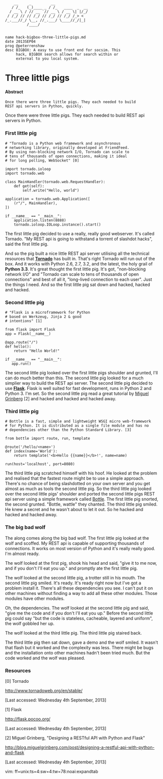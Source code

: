         __     _         __
       / /_   (_)____ _ / /_   ____  _  __  
      / __ \ / // __ `// __ \ / __ \| |/_/
     / /_/ // // /_/ // /_/ // /_/ /_> <
    /_.___//_/ \__, //_.___/ \____//_/|_| 
              /____/


    name hack-bigbox-three-little-pigs.md
    date 2013SEP04
    prog @peterrenshaw
    desc BIGBOX: A easy to use front end for socsim. This 
         hack, BIGBOX search allows for search within or 
         external to you local system.


# Three little pigs

#### Abstract

    Once there were three little pigs. They each needed to build 
    REST api servers in Python, quickly.


Once there were three little pigs. They each needed to build REST api 
servers in Python.


### First little pig

    # "Tornado is a Python web framework and asynchronous 
    # networking library, originally developed at FriendFeed. 
    # By using non-blocking network I/O, Tornado can scale to 
    # tens of thousands of open connections, making it ideal 
    # for long polling, WebSocket" [0]

    import tornado.ioloop
    import tornado.web

    class MainHandler(tornado.web.RequestHandler):
        def get(self):
            self.write("Hello, world")

    application = tornado.web.Application([
        (r"/", MainHandler),
    ])

    if __name__ == "__main__":
        application.listen(8888)
        tornado.ioloop.IOLoop.instance().start()

The first little pig decided to use a really, really good webserver. It's
called Tornado. "My REST api is going to withstand a torrent of slashdot
hacks", said the first little pig.


And so the pig built a nice little REST api server utilising all the 
technical resources that **[Tornado](http://www.tornadoweb.org/en/stable/)** has built in. That's right Tornado 
will run out of the box. And it works with Python 2.6, 2.7, 3.2, and 
the latest, the holy grail of **Python 3.3**.  It's great thought the first 
little pig. It's got, "non-blocking network I/O" and  "Tornado can scale 
to tens of thousands of open connections" and best of all it, "long-lived
 connection to each user".  Just the things I need. And so the first little
pig sat down and hacked, hacked and hacked.


### Second little pig

    # "Flask is a microframework for Python 
    # based on Werkzeug, Jinja 2 & good 
    # intentions" [1]

    from flask import Flask
    app = Flask(__name__)

    @app.route("/")
    def hello():
        return "Hello World!"

    if __name__ == "__main__":
       app.run()

The second little pig looked over the first little pigs shoulder and 
grunted, I'll can do much better than this. The second little pig looked 
for a much simplier way to build the REST api server. The second little pig
decided to use **[Flask](http://flask.pocoo.org/)**. Flask is well suited for fast development, runs in 
Python 2 and Python 3. I'm set. So the second little pig read a great 
tutorial by [Miguel Grinberg](http://blog.miguelgrinberg.com/post/designing-a-restful-api-with-python-and-flask) [2] and hacked and hacked and hacked away.


### Third little pig


    # Bottle is a fast, simple and lightweight WSGI micro web-framework 
    # for Python. It is distributed as a single file module and has no 
    # dependencies other than the Python Standard Library. [3]

    from bottle import route, run, template

    @route('/hello/<name>')
    def index(name='World'):
        return template('<b>Hello {{name}}</b>!', name=name)

    run(host='localhost', port=8080)

The third little pig scratched himself with his hoof. He looked at the 
problem and realised that the fastest route might be to use a simple approach. 
There's no chance of being slashdotted on your own server and you get almost
as much as tools the second little pig. So the third little pig looked over the 
second little pigs' shoulder and ported the second little pigs REST api server 
using a simple framework called [Bottle](http://bottlepy.org). The first little
pig snorted, the second grunted. "Bottle, wattle" they chanted. The third little
pig smiled. He knew a secret and he wasn't about to let it out. So he hacked and
hacked and hacked away.


### The big bad wolf


The along comes along the big bad wolf.  The first little pig looked at the wolf
and scoffed. My REST api is capable of supporting thousands of connections. It 
works on most version of Python and it's really really good. I'm almost ready.

The wolf looked at the first pig, shook his head and said, "give it to me now,
and if you don't I'll eat you up." and promptly ate the first little pig.

The wolf looked at the second little pig, a trotter still in his mouth. The second 
little pig smiled. It's ready. It's ready right now but I've got a problem install it.
There's all these dependencies you see. I can't put it on other machines without
finding a way to add all these other modules. Those modules have other modules.

Oh, the dependencies.  The wolf looked at the second little pig and said, "give 
me the code and if you don't I'll eat you up."  Before the second little pig could
say "but the code is stateless, cacheable, layered and uniform", the wolf gobbled 
her up.

The wolf looked at the third little pig. The third little pig staired back.

The third little pig then sat down, gave a demo and the wolf smiled. It wasn't 
that flash but it worked and the complexity was less. There might be bugs and 
the installation onto other machines hadn't been tried much. But the code worked
and the wolf was pleased.


### Resources

[0] Tornado

<http://www.tornadoweb.org/en/stable/>

[Last accessed: Wednesday 4th September, 2013]

[1] Flask

<http://flask.pocoo.org/>

[Last accessed: Wednesday 4th September, 2013]

[2] Miguel Grinberg, "Designing a RESTful API with Python and Flask"

<http://blog.miguelgrinberg.com/post/designing-a-restful-api-with-python-and-flask>

[Last accessed: Wednesday 4th September, 2013]


vim: ff=unix:ts=4:sw=4:tw=78:noai:expandtab


